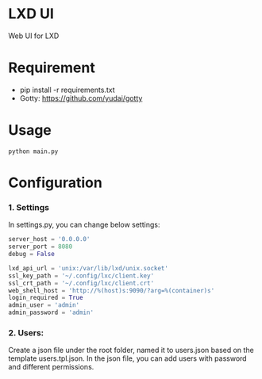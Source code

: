 # LXD UI
Web UI for LXD

# Requirement
* pip install -r requirements.txt
* Gotty: https://github.com/yudai/gotty
# Usage
```python main.py```

# Configuration
### 1. Settings
In settings.py, you can change below settings:

```python
server_host = '0.0.0.0'
server_port = 8080
debug = False

lxd_api_url = 'unix:/var/lib/lxd/unix.socket'
ssl_key_path = '~/.config/lxc/client.key'
ssl_crt_path = '~/.config/lxc/client.crt'
web_shell_host = 'http://%(host)s:9090/?arg=%(container)s'
login_required = True
admin_user = 'admin'
admin_password = 'admin'
```

### 2. Users:
Create a json file under the root folder, named it to users.json based on the template users.tpl.json.
In the json file, you can add users with password and different permissions.
